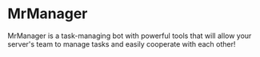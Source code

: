# MrManager

MrManager is a task-managing bot with powerful tools that will allow your server's team to manage tasks and easily cooperate with each other!
